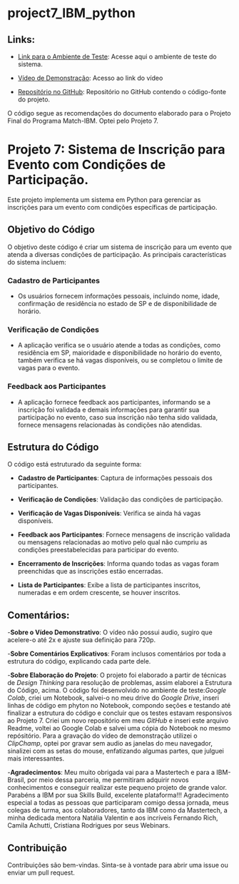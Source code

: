 # project7_IBM_python

## Links:

- [Link para o Ambiente de Teste](https://drive.google.com/drive/folders/1ASGc1wT-94qwvc27JtY-cRQ10sz_FwTp?usp=sharing): Acesse aqui o ambiente de teste do sistema.

- [Vídeo de Demonstração](https://drive.google.com/file/d/1KtN3ZrXJnAQEiOI9AELj4D8q3LyuXdGz/view?usp=sharing): Acesso ao link do vídeo

- [Repositório no GitHub](https://github.com/Ele-Arcoverde/project7_IBM_python): Repositório no GitHub contendo o código-fonte do projeto.


O código segue as recomendações do documento elaborado para o Projeto Final do Programa Match-IBM. Optei pelo Projeto 7.

# Projeto 7: Sistema de Inscrição para Evento com Condições de Participação.

Este projeto implementa um sistema em Python para gerenciar as inscrições para um evento com condições específicas de participação.

## Objetivo do Código

O objetivo deste código é criar um sistema de inscrição para um evento que atenda a diversas condições de participação. As principais características do sistema incluem:

### Cadastro de Participantes

- Os usuários fornecem informações pessoais, incluindo nome, idade, confirmação de residência no estado de SP e de disponibilidade de horário.

### Verificação de Condições

- A aplicação verifica se o usuário atende a todas as condições, como residência em SP, maioridade e disponibilidade no horário do evento, também verifica se há vagas disponíveis, ou se completou o limite de vagas para o evento.

### Feedback aos Participantes

- A aplicação fornece feedback aos participantes, informando se a inscrição foi validada e demais informações para garantir sua participação no evento, caso sua inscrição não tenha sido validada, fornece mensagens relacionadas às condições não atendidas.

## Estrutura do Código

O código está estruturado da seguinte forma:

- **Cadastro de Participantes**: Captura de informações pessoais dos participantes.

- **Verificação de Condições**: Validação das condições de participação.

- **Verificação de Vagas Disponíveis**: Verifica se ainda há vagas disponíveis.

- **Feedback aos Participantes**: Fornece mensagens de inscrição validada ou mensagens relacionadas ao motivo pelo qual não cumpriu as condições preestabelecidas para participar do evento.

- **Encerramento de Inscrições**: Informa quando todas as vagas foram preenchidas que as inscrições estão encerradas.

- **Lista de Participantes**: Exibe a lista de participantes inscritos, numeradas e em ordem crescente, se houver inscritos.

## Comentários:

-**Sobre o Vídeo Demonstrativo**: O vídeo não possui audio, sugiro que acelere-o até 2x e ajuste sua definição para 720p.

-**Sobre Comentários Explicativos**: Foram inclusos comentários por toda a estrutura do código, explicando cada parte dele.

-**Sobre Elaboração do Projeto**: O projeto foi elaborado a partir de técnicas de *Design Thinking* para resolução de problemas, assim elaborei a Estrutura do Código, acima. O código foi desenvolvido no ambiente de teste:*Google Colab*, criei um Notebook, salvei-o no meu drive do *Google Drive*, inseri linhas de código em phyton no Notebook, compondo seções e testando até finalizar a estrutura do código e concluir que os testes estavam responsivos ao Projeto 7. Criei um novo repositório em meu *GitHub* e inseri este arquivo Readme, voltei ao Google Colab e salvei uma cópia do Notebook no mesmo repósitório. Para a gravação do vídeo de demonstração utilizei o *ClipChamp*, optei por gravar sem audio as janelas do meu navegador, sinalizei com as setas do mouse, enfatizando algumas partes, que julguei mais interessantes.

-**Agradecimentos**: Meu muito obrigada vai para a Mastertech e para a IBM-Brasil, por meio dessa parceria, me permitiram adquirir novos conhecimentos e conseguir realizar este pequeno projeto de grande valor. Parabéns a IBM por sua Skills Build, excelente plataforma!!!
Agradecimento especial a todas as pessoas que participaram comigo dessa jornada, meus colegas de turma, aos colaboradores, tanto da IBM como da Mastertech, a minha dedicada mentora Natália Valentin e aos incríveis Fernando Rich, Camila Achutti, Cristiana Rodrigues por seus Webinars.

## Contribuição

Contribuições são bem-vindas. Sinta-se à vontade para abrir uma issue ou enviar um pull request.
